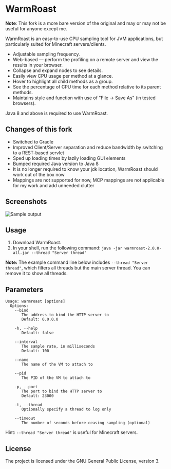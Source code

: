 # WarmRoast
**Note**: This fork is a more bare version of the original and may or may not be useful for anyone
except me.

WarmRoast is an easy-to-use CPU sampling tool for JVM applications, but particularly suited for Minecraft servers/clients.

* Adjustable sampling frequency.
* Web-based — perform the profiling on a remote server and view the results in your browser.
 * Collapse and expand nodes to see details.
 * Easily view CPU usage per method at a glance.
 * Hover to highlight all child methods as a group.
 * See the percentage of CPU time for each method relative to its parent methods.
 * Maintains style and function with use of "File -> Save As" (in tested browsers).

Java 8 and above is required to use WarmRoast.

## Changes of this fork
- Switched to Gradle
- Improved Client/Server separation and reduce bandwidth by switching to a REST-based servlet
- Sped up loading times by lazily loading GUI elements 
- Bumped required Java version to Java 8
- It is no longer required to know your jdk location, WarmRoast should work out of the box now
- Mappings are not supported for now, MCP mappings are not applicable for my work and add unneeded clutter

## Screenshots
![Sample output](http://i.imgur.com/Iy7kJ7f.png)

## Usage
1. Download WarmRoast.
2. In your shell, run the following command:
```java -jar warmroast-2.0.0-all.jar --thread "Server thread"```

**Note:** The example command line below includes `--thread "Server thread"`, which filters all threads but the main server thread. You can remove it to show all threads.

## Parameters
    Usage: warmroast [options]
      Options:
        --bind
           The address to bind the HTTP server to
           Default: 0.0.0.0
           
        -h, --help
           Default: false
           
        --interval
           The sample rate, in milliseconds
           Default: 100
           
        --name
           The name of the VM to attach to
           
        --pid
           The PID of the VM to attach to
           
        -p, --port
           The port to bind the HTTP server to
           Default: 23000
           
        -t, --thread
           Optionally specify a thread to log only
           
        --timeout
           The number of seconds before ceasing sampling (optional)

Hint: `--thread "Server thread"` is useful for Minecraft servers.

## License
The project is licensed under the GNU General Public License, version 3.